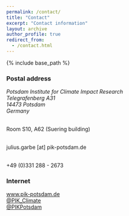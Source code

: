 ```yaml
---
permalink: /contact/
title: "Contact"
excerpt: "Contact information"
layout: archive
author_profile: true
redirect_from: 
  - /contact.html
---
```


{% include base_path %}

### Postal address
<address>
Potsdam Institute for Climate Impact Research<br />
Telegrafenberg A31<br />
14473 Potsdam<br />
Germany
</address>

<!-- <iframe src="https://www.google.com/maps/embed?pb=!1m18!1m12!1m3!1d2435.4380679053866!2d13.062056015952251!3d52.38060855430227!2m3!1f0!2f0!3f0!3m2!1i1024!2i768!4f13.1!3m3!1m2!1s0x47a8f5966fb9462f%3A0xb7e9d470cb3893f8!2sPotsdam+Institute+for+Climate+Impact+Research!5e0!3m2!1sen!2sde!4v1549109494023" width="480" height="360" frameborder="0" style="border:0" allowfullscreen></iframe> -->

<!-- ### Office -->
<i class="fas fa-building" aria-hidden="true"></i><br />
Room S10, A62 (Suering building)

<!-- ### Email -->
<i class="fas fa-envelope" aria-hidden="true"></i><br />
julius.garbe [at] pik-potsdam.de

<!-- ### Phone -->
<i class="fas fa-phone" aria-hidden="true"></i><br />
+49 (0)331 288 - 2673

### Internet
<a href="https://www.pik-potsdam.de/"><i class="fas fa-globe" aria-hidden="true"></i></a> <a href="https://www.pik-potsdam.de/">www.pik-potsdam.de</a><br />
<a href="https://twitter.com/PIK_Climate"><i class="fab fa-twitter" aria-hidden="true"></i></a> <a href="https://twitter.com/PIK_Climate">@PIK_Climate</a><br />
<a href="https://www.facebook.com/PIKPotsdam"><i class="fab fa-facebook-f" aria-hidden="true"></i></a> <a href="https://www.facebook.com/PIKPotsdam">@PIKPotsdam</a><br />

<!-- <img src="/images/018_Telegrafenberg_Suering_Haus_PIK.jpg" alt="018_Telegrafenberg_Suering_Haus_PIK" title="PIK's Suering building at Telegrafenberg, Potsdam. Photo &copy; Andrea Künstle" width="450"><br />
<span style="font-size: 9pt;">PIK's Suering building at Telegrafenberg, Potsdam. Photo &copy; Andrea Künstle</span> -->